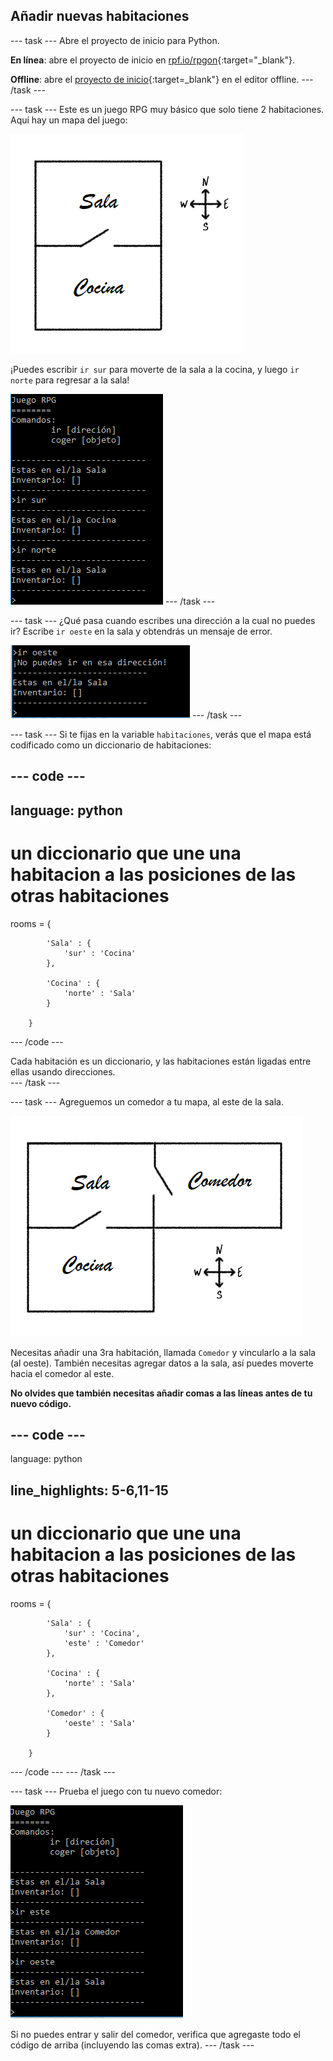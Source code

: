 ## Añadir nuevas habitaciones

\--- task \--- Abre el proyecto de inicio para Python.

**En línea**: abre el proyecto de inicio en [rpf.io/rpgon](http://rpf.io/rpgon){:target="_blank"}.

**Offline**: abre el [proyecto de inicio](http://rpf.io/p/en/rpg-go){:target=_blank"} en el editor offline. \--- /task \---

\--- task \--- Este es un juego RPG muy básico que solo tiene 2 habitaciones. Aquí hay un mapa del juego:

![screenshot](images/rpg-map1.png)

¡Puedes escribir `ir sur` para moverte de la sala a la cocina, y luego `ir norte` para regresar a la sala!

![captura de pantalla](images/rpg-controls.png) \--- /task \---

\--- task \--- ¿Qué pasa cuando escribes una dirección a la cual no puedes ir? Escribe `ir oeste` en la sala y obtendrás un mensaje de error.

![captura de pantalla](images/rpg-error.png) \--- /task \---

\--- task \--- Si te fijas en la variable `habitaciones`, verás que el mapa está codificado como un diccionario de habitaciones:

## \--- code \---

## language: python

# un diccionario que une una habitacion a las posiciones de las otras habitaciones

rooms = {

            'Sala' : {
                'sur' : 'Cocina'
            },
    
            'Cocina' : {
                'norte' : 'Sala'
            }
    
        }
    

\--- /code \---

Cada habitación es un diccionario, y las habitaciones están ligadas entre ellas usando direcciones.  
\--- /task \---

\--- task \--- Agreguemos un comedor a tu mapa, al este de la sala.

![captura de pantalla](images/rpg-dining.png)

Necesitas añadir una 3ra habitación, llamada `Comedor` y vincularlo a la sala (al oeste). También necesitas agregar datos a la sala, así puedes moverte hacia el comedor al este.

**No olvides que también necesitas añadir comas a las líneas antes de tu nuevo código.**

## \--- code \---

language: python

## line_highlights: 5-6,11-15

# un diccionario que une una habitacion a las posiciones de las otras habitaciones

rooms = {

            'Sala' : {
                'sur' : 'Cocina',
                'este' : 'Comedor'
            },
    
            'Cocina' : {
                'norte' : 'Sala'
            },
    
            'Comedor' : {
                'oeste' : 'Sala'
            }
    
        }
    

\--- /code \--- \--- /task \---

\--- task \--- Prueba el juego con tu nuevo comedor:

![captura de pantalla](images/rpg-dining-test.png)

Si no puedes entrar y salir del comedor, verifica que agregaste todo el código de arriba (incluyendo las comas extra). \--- /task \---